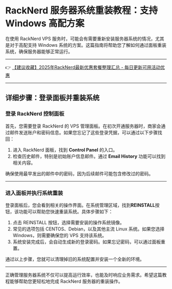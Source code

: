 # RackNerd 服务器系统重装教程：支持 Windows 高配方案

在使用 RackNerd VPS 服务时，可能会有需要重新安装服务器系统的情况，尤其是对于高配支持 Windows 系统的方案。这篇指南将帮助您了解如何通过面板重装系统，确保服务器能够正常运行。

---

👉 [【建议收藏】2025年RackNerd最新优惠套餐整理汇总 - 每日更新可用活动优惠](https://bit.ly/Rack_Nerd)

---

## 详细步骤：登录面板并重装系统

### 登录 RackNerd 控制面板

首先，您需要登录 RackNerd 的 VPS 管理面板。在初次开通服务器时，商家会通过邮件发送账户和密码信息。如果您忘记了这些登录凭据，可以通过以下步骤找回：

1. 进入 RackNerd 面板，找到 **Control Panel** 的入口。
2. 检查历史邮件，特别是初始账户信息邮件。通过 **Email History** 功能可以找到相关内容。

确保使用最早发出的邮件中的密码，因为后续邮件可能包含修改过的密码。

---

### 进入面板并执行系统重装

登录面板后，您会看到相关的操作界面。在系统管理区域，找到**REINSTALL**按钮，该功能可以帮助您快速重装系统。具体步骤如下：

1. 点击 REINSTALL 按钮，选择需要安装的操作系统镜像。
2. 常见的选项包括 CENTOS、Debian，以及其他主流 Linux 系统。如果您选择 Windows，则需要确保您的 VPS 支持该系统。
3. 系统安装完成后，会自动生成新的登录密码。如果忘记密码，可以通过面板重置。

通过以上步骤，您就可以清理掉旧的系统配置并安装一个全新的环境。

---

正确管理服务器系统不仅可以提高运行效率，也能及时响应业务需求。希望这篇教程能够帮助您更轻松地完成 RackNerd 服务器的重装操作。